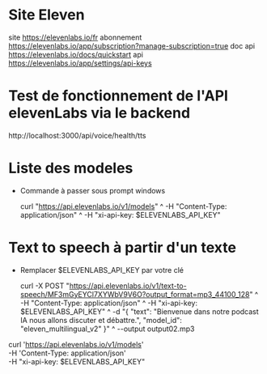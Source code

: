 
# Site Eleven

  site        https://elevenlabs.io/fr
  abonnement  https://elevenlabs.io/app/subscription?manage-subscription=true
  doc api     https://elevenlabs.io/docs/quickstart
  api         https://elevenlabs.io/app/settings/api-keys

# Test de fonctionnement de l'API elevenLabs via le backend
  http://localhost:3000/api/voice/health/tts

# Liste des modeles

  - Commande à passer sous prompt windows

    curl "https://api.elevenlabs.io/v1/models" ^
      -H "Content-Type: application/json" ^
      -H "xi-api-key: $ELEVENLABS_API_KEY"


# Text to speech à partir d'un texte

  - Remplacer $ELEVENLABS_API_KEY par votre clé

    curl -X POST "https://api.elevenlabs.io/v1/text-to-speech/MF3mGyEYCl7XYWbV9V6O?output_format=mp3_44100_128" ^
    -H "Content-Type: application/json" ^
    -H "xi-api-key: $ELEVENLABS_API_KEY" ^
    -d "{ \"text\": \"Bienvenue dans notre podcast IA nous allons discuter et débattre.\", \"model_id\": \"eleven_multilingual_v2\" }" ^
    --output output02.mp3


 curl 'https://api.elevenlabs.io/v1/models' \
  -H 'Content-Type: application/json' \
  -H "xi-api-key: $ELEVENLABS_API_KEY"




